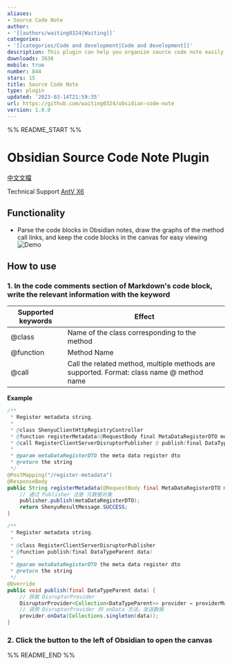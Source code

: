 ```yaml
---
aliases:
- Source Code Note
author:
- '[[authors/waiting0324|Waiting]]'
categories:
- '[[categories/Code and development|Code and development]]'
description: This plugin can help you organize source code note easily.
downloads: 3636
mobile: true
number: 844
stars: 15
title: Source Code Note
type: plugin
updated: '2023-03-14T21:59:35'
url: https://github.com/waiting0324/obsidian-code-note
version: 1.0.0
---
```


%% README_START %%

# Obsidian Source Code Note Plugin

[中文文檔](./README-zh.md)

Technical Support [AntV X6](https://x6.antv.antgroup.com/)

## Functionality

- Parse the code blocks in Obsidian notes, draw the graphs of the method call links, and keep the code blocks in the canvas for easy viewing
![Demo](https://raw.githubusercontent.com/waiting0324/obsidian-code-note/HEAD/img/demo.gif)

## How to use

### 1. In the code comments section of Markdown's code block, write the relevant information with the keyword

| Supported keywords | Effect                          |
| ------------ |-----------------------------|
| @class       | Name of the class corresponding to the method                    |
| @function    | Method Name                        |
| @call        | Call the related method, multiple methods are supported. Format: class name @ method name |

**Example**

```Java
/** 
 * Register metadata string.
 * 
 * @class ShenyuClientHttpRegistryController
 * @function registerMetadata(@RequestBody final MetaDataRegisterDTO metaDataRegisterDTO)
 * @call RegisterClientServerDisruptorPublisher @ publish(final DataTypeParent data)
 * 
 * @param metaDataRegisterDTO the meta data register dto  
 * @return the string  
 */
@PostMapping("/register-metadata")  
@ResponseBody  
public String registerMetadata(@RequestBody final MetaDataRegisterDTO metaDataRegisterDTO) {  
    // 通过 Publisher 注册 元数据对象  
    publisher.publish(metaDataRegisterDTO);  
    return ShenyuResultMessage.SUCCESS;  
}
```

```Java
/** 
 * Register metadata string. 
 * 
 * @class RegisterClientServerDisruptorPublisher
 * @function publish(final DataTypeParent data)
 * 
 * @param metaDataRegisterDTO the meta data register dto  
 * @return the string  
 */
@Override  
public void publish(final DataTypeParent data) {  
    // 获取 DisruptorProvider 
    DisruptorProvider<Collection<DataTypeParent>> provider = providerManage.getProvider();  
    // 调用 DisruptorProvider 的 onData 方法，发送数据  
    provider.onData(Collections.singleton(data));  
}
```
### 2. Click the button to the left of Obsidian to open the canvas


%% README_END %%